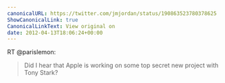 ```yaml
---
canonicalURL: https://twitter.com/jmjordan/status/190863523780378625
ShowCanonicalLink: true
CanonicalLinkText: View original on
date: 2012-04-13T18:06:24+00:00
---
```

RT @parislemon:
> Did I hear that Apple is working on some top secret new project with Tony Stark?